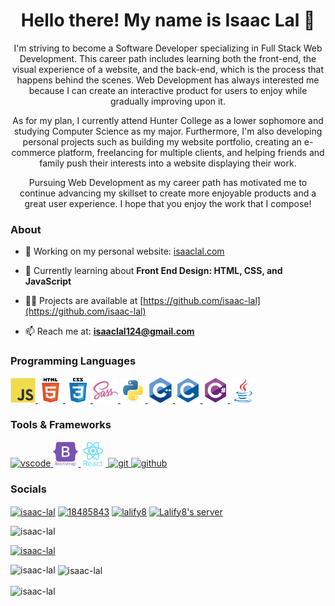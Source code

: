 <!-- INTRO -->
<h1 align="center">Hello there! My name is Isaac Lal 👋</h1>

<p align="center">
I'm striving to become a Software Developer specializing in Full Stack Web Development. This career path includes learning both the front-end, the visual experience of a website, and the back-end, which is the process that happens behind the scenes. Web Development has always interested me because I can create an interactive product for users to enjoy while gradually improving upon it.</p>

<p align="center">
As for my plan, I currently attend Hunter College as a lower sophomore and studying Computer Science as my major. Furthermore, I'm also developing personal projects such as building my website portfolio, creating an e-commerce platform, freelancing for multiple clients, and helping friends and family push their interests into a website displaying their work.</p>

<p align="center">
Pursuing Web Development as my career path has motivated me to continue advancing my skillset to create more enjoyable products and a great user experience. I hope that you enjoy the work that I compose!
</p>

<!-- ABOUT -->
<h3 align="left">About</h3>

- 🔭 Working on my personal website: [isaaclal.com](isaaclal.com)

- 📕 Currently learning about **Front End Design: HTML, CSS, and JavaScript**

- 👨‍💻 Projects are available at [https://github.com/isaac-lal](https://github.com/isaac-lal)

- 📫 Reach me at: **isaaclal124@gmail.com**

<!-- PROGRAMMING LANGUAGES -->
<h3 align="left">Programming Languages</h3>
<p align="left">
<a href="https://developer.mozilla.org/en-US/docs/Web/JavaScript" target="_blank" rel="noreferrer"> <img src="https://raw.githubusercontent.com/devicons/devicon/master/icons/javascript/javascript-original.svg" alt="javascript" width="40" height="40"/> </a>
<a href="https://www.w3.org/html/" target="_blank" rel="noreferrer"> <img src="https://raw.githubusercontent.com/devicons/devicon/master/icons/html5/html5-original-wordmark.svg" alt="html5" width="40" height="40"/> </a>
<a href="https://www.w3schools.com/css/" target="_blank" rel="noreferrer"> <img src="https://raw.githubusercontent.com/devicons/devicon/master/icons/css3/css3-original-wordmark.svg" alt="css3" width="40" height="40"/> </a>
<a href="https://sass-lang.com" target="_blank" rel="noreferrer"> <img src="https://raw.githubusercontent.com/devicons/devicon/master/icons/sass/sass-original.svg" alt="sass" width="40" height="40"/> </a>
<a href="https://www.python.org" target="_blank" rel="noreferrer"> <img src="https://raw.githubusercontent.com/devicons/devicon/master/icons/python/python-original.svg" alt="python" width="40" height="40"/> </a>
<a href="https://www.w3schools.com/cpp/" target="_blank" rel="noreferrer"> <img src="https://raw.githubusercontent.com/devicons/devicon/master/icons/cplusplus/cplusplus-original.svg" alt="cplusplus" width="40" height="40"/> </a>
<a href="https://www.cprogramming.com/" target="_blank" rel="noreferrer"> <img src="https://raw.githubusercontent.com/devicons/devicon/master/icons/c/c-original.svg" alt="c" width="40" height="40"/> </a>
<a href="https://www.w3schools.com/cs/" target="_blank" rel="noreferrer"> <img src="https://raw.githubusercontent.com/devicons/devicon/master/icons/csharp/csharp-original.svg" alt="csharp" width="40" height="40"/> </a> 
<a href="https://www.w3schools.com/java/" target="_blank" rel="noreferrer"> <img src="https://raw.githubusercontent.com/devicons/devicon/master/icons/java/java-original.svg" alt="java" width="40" height="40"/> </a> 
</p>

<!-- TOOLS & FRAMEWORKS -->
<h3 align="left">Tools & Frameworks</h3>
<p align="left">
<a href="https://code.visualstudio.com" target="_blank" rel="noreferrer"> <img src="https://cdn.jsdelivr.net/gh/devicons/devicon/icons/vscode/vscode-original.svg" alt="vscode" width="40" height="40"/> </a>
<a href="https://getbootstrap.com" target="_blank" rel="noreferrer"> <img src="https://raw.githubusercontent.com/devicons/devicon/master/icons/bootstrap/bootstrap-plain-wordmark.svg" alt="bootstrap" width="40" height="40"/> </a>
<a href="https://reactjs.org/" target="_blank" rel="noreferrer"> <img src="https://raw.githubusercontent.com/devicons/devicon/master/icons/react/react-original-wordmark.svg" alt="react" width="40" height="40"/> </a>
<a href="https://git-scm.com/" target="_blank" rel="noreferrer"> <img src="https://www.vectorlogo.zone/logos/git-scm/git-scm-icon.svg" alt="git" width="40" height="40"/> </a>
<a href="https://github.com/" target="_blank" rel="noreferrer"> <img src="https://cdn.jsdelivr.net/gh/devicons/devicon/icons/github/github-original.svg" alt="github" width="40" height="40" style="background-color: white"> </a>

<!-- SOCIALS -->
<h3 align="left">Socials</h3>
<p align="left">
<a href="https://linkedin.com/in/isaac-lal" target="blank"><img align="center" src="https://raw.githubusercontent.com/rahuldkjain/github-profile-readme-generator/master/src/images/icons/Social/linked-in-alt.svg" alt="isaac-lal" height="30" width="40" /></a>
<a href="https://stackoverflow.com/users/18485843" target="blank"><img align="center" src="https://raw.githubusercontent.com/rahuldkjain/github-profile-readme-generator/master/src/images/icons/Social/stack-overflow.svg" alt="18485843" height="30" width="40" /></a>
<a href="https://instagram.com/lalify8" target="blank"><img align="center" src="https://raw.githubusercontent.com/rahuldkjain/github-profile-readme-generator/master/src/images/icons/Social/instagram.svg" alt="lalify8" height="30" width="40" /></a>
<a href="https://discord.gg/y2MM42dP" target="blank"><img align="center" src="https://raw.githubusercontent.com/rahuldkjain/github-profile-readme-generator/master/src/images/icons/Social/discord.svg" alt="Lalify8's server" height="30" width="40" /></a>
</p>

<!-- STATS -->
<p align="left"> <img src="https://komarev.com/ghpvc/?username=isaac-lal&label=Profile%20views&color=0e75b6&style=flat" alt="isaac-lal" /> </p>

<p align="left"> <a href="https://github.com/ryo-ma/github-profile-trophy"><img src="https://github-profile-trophy.vercel.app/?username=isaac-lal" alt="isaac-lal" /></a> </p>

<p><img align="left" src="https://github-readme-stats.vercel.app/api/top-langs?username=isaac-lal&show_icons=true&locale=en&layout=compact" alt="isaac-lal" /></p>

<p>&nbsp;<img align="center" src="https://github-readme-stats.vercel.app/api?username=isaac-lal&show_icons=true&locale=en" alt="isaac-lal" /></p>

<p><img align="center" src="https://github-readme-streak-stats.herokuapp.com/?user=isaac-lal&" alt="isaac-lal" /></p>
